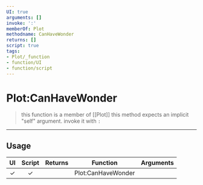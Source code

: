 ```yaml
---
UI: true
arguments: []
invoke: ':'
memberOf: Plot
methodname: CanHaveWonder
returns: []
script: true
tags:
- Plot/_function
- function/UI
- function/script
---
```

# Plot:CanHaveWonder
> this function is a member of [[Plot]]
> this method expects an implicit "self" argument. invoke it with `:`
-----
## Usage
|  UI | Script | Returns | Function | Arguments |
|:---:|:------:|-------:|:--------:|:---------|
|✓|✓||Plot:CanHaveWonder||
